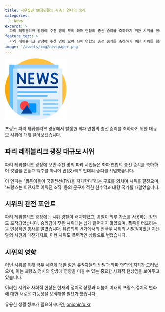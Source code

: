 ```yaml
---
title: 극우집권 佛청년들의 자축! 연대의 승리
categories:
  - News
excerpt: >
  파리 레퓌블리크 광장에 수천 명이 모여 좌파 연합의 총선 승리를 축하하기 위한 시위를 했습니다. 이로써 극우 국민연합의 집권을 저지하게 된 것에 대한 승리의 기쁨이 이어졌습니다. 특히 젊은 유권자들이 이번 승리에 열광하여 광장에서 반극우 시위 구호를 외치며 축하했고, 경찰과의 갈등도 있었습니다. 이와 관련한 소송 나선 경찰의 모습과 최루 가스 사용 장면도 포착됐습니다. 이슈가 된 국민전선과 국민연합 사이의 갈등과 그에 대한 반응들이 시민들에게 큰 주목을 받았습니다.
feature_text: >
  파리 레퓌블리크 광장에 수천 명이 모여 좌파 연합의 총선 승리를 축하하기 위한 시위를 했습니다. 이로써 극우 국민연합의 집권을 저지하게 된 것에 대한 승리의 기쁨이 이어졌습니다. 특히 젊은 유권자들이 이번 승리에 열광하여 광장에서 반극우 시위 구호를 외치며 축하했고, 경찰과의 갈등도 있었습니다. 이와 관련한 소송 나선 경찰의 모습과 최루 가스 사용 장면도 포착됐습니다. 이슈가 된 국민전선과 국민연합 사이의 갈등과 그에 대한 반응들이 시민들에게 큰 주목을 받았습니다.
image: '/assets/img/newspaper.png'
---
```


<p><img src="/assets/img/newspaper.png" alt="kimp 속보" /> </p>

<p>프랑스 파리 레퓌블리크 광장에서 발생한 좌파 연합의 총선 승리를 축하하기 위한 대규모 시위에 대해 알아보겠습니다.</p>

<h2 data-ke-size="size26">파리 레퓌블리크 광장 대규모 시위</h2>

<p>파리 레퓌블리크 광장에 모인 수천 명의 파리 시민들은 좌파 연합의 총선 승리를 축하하며 깃발을 흔들고 맥주를 마시며 반(反)극우 연대의 승리를 기념했습니다.</p>

<p data-ke-size="size16">이 인파는 "젊은이들이 국민전선(FN)을 저지한다"라는 구호를 외치며 시위를 펼쳤으며, '프랑스는 이민자로 이뤄진 조직' 등의 문구가 적힌 현수막과 대형 국기를 내걸었습니다.</p>

<h2 data-ke-size="size26">시위의 관전 포인트</h2>

<p>파리 레퓌블리크 광장에는 시위 경찰이 배치되었고, 경찰이 최루 가스를 사용하는 장면도 포착되었습니다. 승리감에 젖은 시위대는 쉽게 흩어지지 않았으며, 폭죽을 터뜨리는 등 인상적인 행사를 벌였습니다. 유럽의회 선거에서의 반극우 시위의 시발점이었던 지난달의 사건과 마찬가지로, 이번 시위도 폭력적인 상황으로 번졌습니다.</p>

<h2 data-ke-size="size26">시위의 영향</h2>

<p>이번 시위를 통해 극우 세력에 대한 젊은 유권자들의 반발과 좌파 연합의 지지가 드러났으며, 이는 프랑스 정치의 향방에 영향을 미칠 수 있는 중요한 사회적 현상임을 보여주고 있습니다.</p>

<p>이러한 시위와 사회적 현상은 현재의 정치적 상황과 더불어 미래의 프랑스 정치적 변화에 대한 새로운 가능성을 모색해볼 필요가 있습니다.</p>
유용한 생활 정보가 필요하시다면, <a href="https://onioninfo.kr" rel="dofollow">onioninfo.kr</a>



